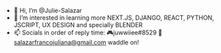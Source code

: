 - 👋 Hi, I’m @Julie-Salazar
- 👀 I’m interested in learning more NEXT.JS, DJANGO, REACT, PYTHON, JSCRIPT, UX DESIGN and specially BLENDER 
- 📫 Socials in order of reply time: 🎮juwwiiee#8529 💌 salazarfrancojuliana@gmail.com 
waddle on!
<!---
Julie-Salazar/Julie-Salazar is a ✨ special ✨ repository because its `README.md` (this file) appears on your GitHub profile.
You can click the Preview link to take a look at your changes.
--->
